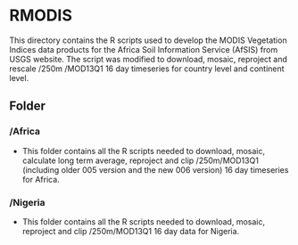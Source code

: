 # RMODIS
This directory contains the R scripts used to develop the MODIS Vegetation Indices data products for the Africa Soil Information Service (AfSIS) from USGS website. The script was modified to download, mosaic, reproject and rescale /250m /MOD13Q1 16 day timeseries for country level and continent level.

## Folder

### /Africa

* This folder contains all the R scripts needed to download, mosaic, calculate long term average, reproject and clip /250m/MOD13Q1 (including older 005 version and the new 006 version) 16 day timeseries for Africa.

### /Nigeria

* This folder contains all the R scripts needed to download, mosaic, reproject and clip /250m/MOD13Q1 16 day data for Nigeria.



